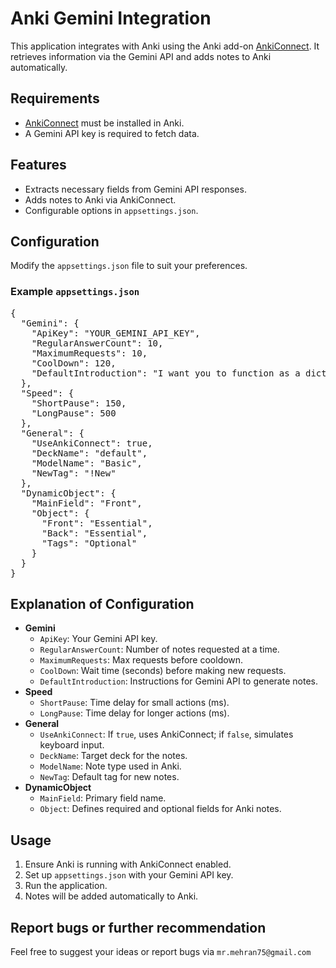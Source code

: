 <h1>Anki Gemini Integration</h1>
<p>This application integrates with Anki using the Anki add-on <a href="https://ankiweb.net/shared/info/2055492159">AnkiConnect</a>. It retrieves information via the Gemini API and adds notes to Anki automatically.</p>
<h2>Requirements</h2>
<ul>
    <li><a href="https://ankiweb.net/shared/info/2055492159">AnkiConnect</a> must be installed in Anki.</li>
    <li>A Gemini API key is required to fetch data.</li>
</ul>

<h2>Features</h2>
<ul>
    <li>Extracts necessary fields from Gemini API responses.</li>
    <li>Adds notes to Anki via AnkiConnect.</li>
    <li>Configurable options in <code>appsettings.json</code>.</li>
</ul>

<h2>Configuration</h2>
<p>Modify the <code>appsettings.json</code> file to suit your preferences.</p>

<h3>Example <code>appsettings.json</code></h3>
<div>
<pre>{
  "Gemini": {
    "ApiKey": "YOUR_GEMINI_API_KEY",
    "RegularAnswerCount": 10,
    "MaximumRequests": 10,
    "CoolDown": 120,
    "DefaultIntroduction": "I want you to function as a dictionary. The official reference sources for generating content are the Cambridge Dictionary and the Collins Dictionary. I will provide a text, and you will return the following details in a structured format:\n\n- Front: The exact text of the input provided.\n- Back: A simplified definition of the input text, avoiding the use of the original word or any of its word family.\n- Tags: Relevant tags to categorize and distinguish the term appropriately.\n\nEnsure that the Back section does not contain the original word or any of its word forms. The response must be structured as a JSON array.\n\nAdditionally, if I provide multiple words or phrases separated by commas, each should be treated as a distinct entry, generating multiple JSON objects within the array.\n\nLet's begin with the following words: Creatively, Effect."
  },
  "Speed": {
    "ShortPause": 150,
    "LongPause": 500
  },
  "General": {
    "UseAnkiConnect": true,
    "DeckName": "default",
    "ModelName": "Basic",
    "NewTag": "!New"
  },
  "DynamicObject": {
    "MainField": "Front",
    "Object": {
      "Front": "Essential",
      "Back": "Essential",
      "Tags": "Optional"
    }
  }
}</pre>
</div>

<h2>Explanation of Configuration</h2>
<ul>
    <li><strong>Gemini</strong>
        <ul>
            <li><code>ApiKey</code>: Your Gemini API key.</li>
            <li><code>RegularAnswerCount</code>: Number of notes requested at a time.</li>
            <li><code>MaximumRequests</code>: Max requests before cooldown.</li>
            <li><code>CoolDown</code>: Wait time (seconds) before making new requests.</li>
            <li><code>DefaultIntroduction</code>: Instructions for Gemini API to generate notes.</li>
        </ul>
    </li>
    <li><strong>Speed</strong>
        <ul>
            <li><code>ShortPause</code>: Time delay for small actions (ms).</li>
            <li><code>LongPause</code>: Time delay for longer actions (ms).</li>
        </ul>
    </li>
    <li><strong>General</strong>
        <ul>
            <li><code>UseAnkiConnect</code>: If <code>true</code>, uses AnkiConnect; if <code>false</code>, simulates keyboard input.</li>
            <li><code>DeckName</code>: Target deck for the notes.</li>
            <li><code>ModelName</code>: Note type used in Anki.</li>
            <li><code>NewTag</code>: Default tag for new notes.</li>
        </ul>
    </li>
    <li><strong>DynamicObject</strong>
        <ul>
            <li><code>MainField</code>: Primary field name.</li>
            <li><code>Object</code>: Defines required and optional fields for Anki notes.</li>
        </ul>
    </li>
</ul>

<h2>Usage</h2>
<ol>
    <li>Ensure Anki is running with AnkiConnect enabled.</li>
    <li>Set up <code>appsettings.json</code> with your Gemini API key.</li>
    <li>Run the application.</li>
    <li>Notes will be added automatically to Anki.</li>
</ol>

<h2>Report bugs or further recommendation</h2>
<p>Feel free to suggest your ideas or report bugs via <code>mr.mehran75@gmail.com</code></p>
